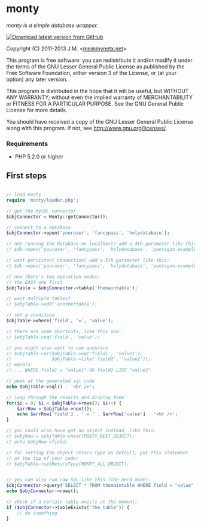 monty
=====
*monty is a simple database wrapper.*

[![Download latest version from GitHub](https://f.cloud.github.com/assets/157944/691044/404c1ca2-db59-11e2-9b0b-8f63de656f9d.png)](https://github.com/mynetx/monty/archive/master.zip)

Copyright (C) 2011-2013 J.M. &lt;me@mynetx.net&gt;

This program is free software: you can redistribute it and/or modify
it under the terms of the GNU Lesser General Public License as published
by the Free Software Foundation, either version 3 of the License, or
(at your option) any later version.

This program is distributed in the hope that it will be useful,
but WITHOUT ANY WARRANTY; without even the implied warranty of
MERCHANTABILITY or FITNESS FOR A PARTICULAR PURPOSE.  See the
GNU General Public License for more details.

You should have received a copy of the GNU Lesser General Public License
along with this program.  If not, see <http://www.gnu.org/licenses/>.

### Requirements

- PHP 5.2.0 or higher


First steps
-----------

```php

// load monty
require 'monty/loader.php';

// get the MySQL connector
$objConnector = Monty::getConnector();

// connect to a database
$objConnector->open('youruser', 'fancypass', 'holydatabase');

// not running the database on localhost? add a 4th parameter like this:
// $db->open('youruser', 'fancypass', 'holydatabase', 'pentagon.example.com');

// want persistent connection? add a 5th parameter like this:
// $db->open('youruser', 'fancypass', 'holydatabase', 'pentagon.example.com', MONTY_OPEN_PERSISTENT);

// now there's two operation modes:
// the EASY one first
$objTable = $objConnector->table('themaintable');

// want multiple tables?
// $objTable->add('anothertable');

// set a condition
$objTable->where('field', '=', 'value');

// there are some shortcuts, like this one:
// $objTable->eq('field', 'value');

// you might also want to use ands/ors
// $objTable->or($objTable->eq('field1', 'value1'),
//               $objTable->like('field2', 'value2'));
// equals:
// ... WHERE field1 = "value1" OR field2 LIKE "value2"

// peek at the generated sql code
echo $objTable->sql() . '<br />';

// loop through the results and display them
for($i = 0; $i < $objTable->rows(); $i++) {
    $arrRow = $objTable->next();
    echo $arrRow['field'] . ' = ' . $arrRow['value'] . '<br />';
}

// you could also have got an object instead, like this:
// $objRow = $objTable->next(MONTY_NEXT_OBJECT);
// echo $objRow->field;

// for setting the object return type as default, put this statement
// at the top of your code:
// $objTable->setReturnType(MONTY_ALL_OBJECT);


// you can also run raw SQL like this (the nerd mode):
$objConnector->query('SELECT * FROM themaintable WHERE field = "value"');
echo $objConnector->rows();

// check if a certain table exists at the moment:
if ($objConnector->tableExists('the_table')) {
    // do something
}

```
